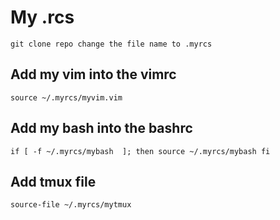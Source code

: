 # My .rcs

`
git clone repo
change the file name to .myrcs 
`
## Add my vim into the vimrc
`
source ~/.myrcs/myvim.vim
`
## Add my bash into the bashrc
`
if [ -f ~/.myrcs/mybash  ]; then
  source ~/.myrcs/mybash
fi  
`
## Add tmux file
`source-file ~/.myrcs/mytmux`
